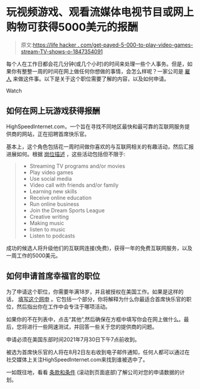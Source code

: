 # 玩视频游戏、观看流媒体电视节目或网上购物可获得5000美元的报酬

> 原文:[https://life hacker . com/get-payed-5-000-to-play-video-games-stream-TV-shows-o-1847354091](https://lifehacker.com/get-paid-5-000-to-play-video-games-stream-tv-shows-o-1847354091)

每个人在工作日都会花几分钟(或几个小时)的时间来处理一些个人事务。但是，如果你有整整一周的时间在网上做任何你想做的事情，会怎么样呢？一家公司是 [雇人](https://www.highspeedinternet.com/resources/chief-happiness-dream-job) 来做这件事。以下是关于这个职位需要了解的内容，以及如何申请。

Watch

## 如何在网上玩游戏获得报酬

HighSpeedInternet.com，一个旨在寻找不同地区最快和最可靠的互联网服务提供商的网站，正在招聘首席快乐官。

基本上，这个角色包括花一周时间做你喜欢的与互联网相关的有趣活动，然后汇报进展如何。根据 [岗位描述](https://www.highspeedinternet.com/resources/chief-happiness-dream-job) ，这些活动包括但不限于:

> *   Streaming TV programs and/or movies
> *   Play video games
> *   Use social media
> *   Video call with friends and/or family
> *   Learning new skills
> *   Receive online education
> *   Run online business
> *   Join the Dream Sports League
> *   Creative writing
> *   Making music
> *   listen to music
> *   Listen to podcasts

成功的候选人将升级他们的互联网连接(免费)，获得一年的免费互联网服务，以及一周工作的5000美元。

## 如何申请首席幸福官的职位

为了申请这个职位，你需要年满18岁，并且被授权在美国工作。如果是这样的话， [填写这个网申](https://www.highspeedinternet.com/resources/chief-happiness-dream-job#apply) 。它包括一个部分，你将解释为什么你最适合首席快乐官的职位，然后指出你在工作中会专注于哪项活动。

如果你的不在列表中，点击“其他”,然后确保在方框中填写你会在网上做什么。最后，您将进行一些网速测试，并回答一些关于您的提供商的问题。

申请必须在美国东部时间2021年7月30日下午7点前收到。

被选为首席快乐官的人将在8月2日左右收到电子邮件通知，任何人都可以通过在社交媒体上关注HighSpeedInternet.com来找到谁被选中了。

一如既往地，看看 [条款和条件](https://www.highspeedinternet.com/resources/chief-happiness-dream-job) (滚动到页面底部)了解公司对您的申请数据的计划。